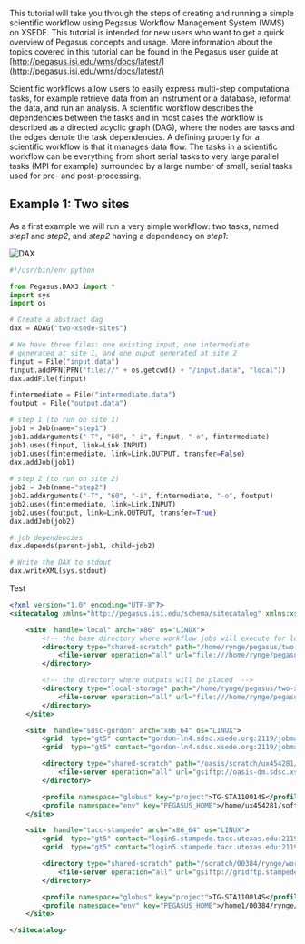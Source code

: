 
This tutorial will take you through the steps of creating and
running a simple scientific workflow using Pegasus Workflow
Management System (WMS) on XSEDE. This tutorial is intended
for new users who want to get a quick overview of Pegasus
concepts and usage. More information about the topics covered
in this tutorial can be found in the Pegasus user guide at
[http://pegasus.isi.edu/wms/docs/latest/](http://pegasus.isi.edu/wms/docs/latest/)

Scientific workflows allow users to easily express multi-step
computational tasks, for example retrieve data from an instrument or a
database, reformat the data, and run an analysis. A scientific workflow
describes the dependencies between the tasks and in most cases the
workflow is described as a directed acyclic graph (DAG), where the
nodes are tasks and the edges denote the task dependencies. A defining
property for a scientific workflow is that it manages data flow. The
tasks in a scientific workflow can be everything from short serial tasks
to very large parallel tasks (MPI for example) surrounded by a large
number of small, serial tasks used for pre- and post-processing.

## Example 1: Two sites


As a first example we will run a very simple workflow: two tasks, named
*step1* and *step2*, and *step2* having a dependency on *step1*:

![DAX](/figures/dax.dot.png)


```python
#!/usr/bin/env python

from Pegasus.DAX3 import *
import sys
import os

# Create a abstract dag
dax = ADAG("two-xsede-sites")

# We have three files: one existing input, one intermediate
# generated at site 1, and one ouput generated at site 2
finput = File("input.data")
finput.addPFN(PFN("file://" + os.getcwd() + "/input.data", "local"))
dax.addFile(finput)

fintermediate = File("intermediate.data")
foutput = File("output.data")

# step 1 (to run on site 1)
job1 = Job(name="step1")
job1.addArguments("-T", "60", "-i", finput, "-o", fintermediate)                                                                              
job1.uses(finput, link=Link.INPUT)                                                                                                            
job1.uses(fintermediate, link=Link.OUTPUT, transfer=False)                                                                                    
dax.addJob(job1)                                                                                                                              
                                                                                                                                              
# step 2 (to run on site 2)                                                                                                                   
job2 = Job(name="step2")                                                                                                                      
job2.addArguments("-T", "60", "-i", fintermediate, "-o", foutput)                                                                             
job2.uses(fintermediate, link=Link.INPUT)
job2.uses(foutput, link=Link.OUTPUT, transfer=True)
dax.addJob(job2)

# job dependencies
dax.depends(parent=job1, child=job2)

# Write the DAX to stdout
dax.writeXML(sys.stdout)
```

Test

```xml
<?xml version="1.0" encoding="UTF-8"?>
<sitecatalog xmlns="http://pegasus.isi.edu/schema/sitecatalog" xmlns:xsi="http://www.w3.org/2001/XMLSchema-instance" xsi:schemaLocation="http://pegasus.isi.edu/schema/sitecatalog http://pegasus.isi.edu/schema/sc-4.0.xsd" version="4.0">

    <site  handle="local" arch="x86" os="LINUX">
        <!-- the base directory where workflow jobs will execute for local site -->
        <directory type="shared-scratch" path="/home/rynge/pegasus/two-xsede-sites/work/scratch">
            <file-server operation="all" url="file:///home/rynge/pegasus/two-xsede-sites/work/scratch"/>
        </directory>

        <!-- the directory where outputs will be placed  -->
        <directory type="local-storage" path="/home/rynge/pegasus/two-xsede-sites/outputs">
            <file-server operation="all" url="file:///home/rynge/pegasus/two-xsede-sites/outputs"/>
        </directory>
    </site>

    <site  handle="sdsc-gordon" arch="x86_64" os="LINUX">
        <grid  type="gt5" contact="gordon-ln4.sdsc.xsede.org:2119/jobmanager-fork" scheduler="Fork" jobtype="auxillary"/>
        <grid  type="gt5" contact="gordon-ln4.sdsc.xsede.org:2119/jobmanager-pbs" scheduler="unknown" jobtype="compute"/>

        <directory type="shared-scratch" path="/oasis/scratch/ux454281/temp_project">
            <file-server operation="all" url="gsiftp://oasis-dm.sdsc.xsede.org:2811/oasis/scratch/ux454281/temp_project"/>
        </directory>

        <profile namespace="globus" key="project">TG-STA110014S</profile>
        <profile namespace="env" key="PEGASUS_HOME">/home/ux454281/software/pegasus/pegasus-4.5.0</profile>
    </site>

    <site  handle="tacc-stampede" arch="x86_64" os="LINUX">
        <grid  type="gt5" contact="login5.stampede.tacc.utexas.edu:2119/jobmanager-fork" scheduler="Fork" jobtype="auxillary"/>
        <grid  type="gt5" contact="login5.stampede.tacc.utexas.edu:2119/jobmanager-slurm" scheduler="unknown" jobtype="compute"/>

        <directory type="shared-scratch" path="/scratch/00384/rynge/workflow-runs">
            <file-server operation="all" url="gsiftp://gridftp.stampede.tacc.xsede.org:2811/scratch/00384/rynge/workflow-runs"/>
        </directory>

        <profile namespace="globus" key="project">TG-STA110014S</profile>
        <profile namespace="env" key="PEGASUS_HOME">/home1/00384/rynge/software/pegasus/4.4.1</profile>
    </site>

</sitecatalog>
```



